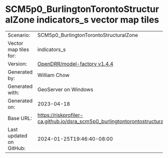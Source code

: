 # SCM5p0_BurlingtonTorontoStructuralZone indicators_s vector map tiles

|    			|			|
| --------------------- | --------------------- |
| Scenario:		| SCM5p0_BurlingtonTorontoStructuralZone		|
| Vector map tiles for:	| indicators_s		|
| Version:		| [OpenDRR/model-factory v1.4.4](https://github.com/OpenDRR/model-factory/releases/tag/v1.4.4)	|
| Generated by:		| William Chow	|
| Generated with:	| GeoServer on Windows	|
| Generated on:		| 2023-04-18	|
| Base URL:		| <https://riskprofiler-ca.github.io/dsra_scm5p0_burlingtontorontostructuralzone_indicators_s/> |
| Last updated on GitHub: | 2024-01-25T19:46:40-08:00 |
